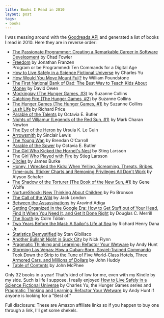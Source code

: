 ```yaml
---
title: Books I Read in 2010
layout: post
tags:
- books
---
```


I was messing around with the [Goodreads API][api] and generated a list of
books I read in 2010.  Here they are in reverse order:

<ul>
<li><a href="http://www.amazon.com/gp/search?keywords=9781934356340&index=books&linkCode=qs&tag=slackorama-20">The Passionate Programmer: Creating a Remarkable Career in Software Development</a> by Chad Fowler </li>
<li><a href="http://www.amazon.com/gp/search?keywords=9780374158460&index=books&linkCode=qs&tag=slackorama-20">Freedom</a> by Jonathan Franzen </li>
Program or be Programmed: Ten Commands for a Digital Age
<li><a href="http://www.amazon.com/gp/search?keywords=9780307379207&index=books&linkCode=qs&tag=slackorama-20">How to Live Safely in a Science Fictional Universe</a> by Charles Yu </li>
<li><a href="http://www.amazon.com/gp/search?keywords=9780759547636&index=books&linkCode=qs&tag=slackorama-20">How Would You Move Mount Fuji?</a> by William Poundstone </li>
<li><a href="http://www.amazon.com/gp/search?keywords=9780743204804&index=books&linkCode=qs&tag=slackorama-20">The First National Bank of Dad: The Best Way to Teach Kids About Money</a> by David Owen </li>
<li><a href="http://www.amazon.com/gp/search?keywords=9780439023511&index=books&linkCode=qs&tag=slackorama-20">Mockingjay (The Hunger Games, #3)</a> by Suzanne Collins </li>
<li><a href="http://www.amazon.com/gp/search?keywords=9780439023498&index=books&linkCode=qs&tag=slackorama-20">Catching Fire (The Hunger Games, #2)</a> by Suzanne Collins </li>
<li><a href="http://www.amazon.com/gp/search?keywords=9780439023481&index=books&linkCode=qs&tag=slackorama-20">The Hunger Games (The Hunger Games, #1)</a> by Suzanne Collins </li>
<li><a href="http://www.amazon.com/gp/search?keywords=9780374299255&index=books&linkCode=qs&tag=slackorama-20">Lush Life</a> by Richard Price </li>
<li><a href="http://www.amazon.com/gp/search?keywords=9780446610384&index=books&linkCode=qs&tag=slackorama-20">Parable of the Talents</a> by Octavia E. Butler </li>
<li><a href="http://www.amazon.com/gp/search?keywords=9780230712584&index=books&linkCode=qs&tag=slackorama-20">Nights of Villjamur (Legends of the Red Sun, #1)</a> by Mark Charan Newton </li>
<li><a href="http://www.amazon.com/gp/search?keywords=9780765346124&index=books&linkCode=qs&tag=slackorama-20">The Eye of the Heron</a> by Ursula K. Le Guin </li>
<li><a href="http://www.amazon.com/gp/search?keywords=9780451526915&index=books&linkCode=qs&tag=slackorama-20">Arrowsmith</a> by Sinclair Lewis </li>
<li><a href="http://www.amazon.com/gp/search?keywords=9780452284845&index=books&linkCode=qs&tag=slackorama-20">The Young Wan</a> by Brendan O'Carroll </li>
<li><a href="http://www.amazon.com/gp/search?keywords=9780446675505&index=books&linkCode=qs&tag=slackorama-20">Parable of the Sower</a> by Octavia E. Butler </li>
<li><a href="http://www.amazon.com/gp/search?keywords=9780307269997&index=books&linkCode=qs&tag=slackorama-20">The Girl Who Kicked the Hornet's Nest</a> by Stieg Larsson </li>
<li><a href="http://www.amazon.com/gp/search?keywords=9780307269980&index=books&linkCode=qs&tag=slackorama-20">The Girl Who Played with Fire</a> by Stieg Larsson </li>
<li><a href="http://www.amazon.com/gp/search?keywords=9781439127957&index=books&linkCode=qs&tag=slackorama-20">Circles</a> by James Burke </li>
<li><a href="http://www.amazon.com/gp/search?keywords=9780470156032&index=books&linkCode=qs&tag=slackorama-20">Honey, I Wrecked the Kids: When Yelling, Screaming, Threats, Bribes, Time-outs, Sticker Charts and Removing Privileges All Don't Work</a> by Alyson Schafer </li>
<li><a href="http://www.amazon.com/gp/search?keywords=9780671540661&index=books&linkCode=qs&tag=slackorama-20">The Shadow of the Torturer (The Book of the New Sun, #1)</a> by Gene Wolfe </li>
<li><a href="http://www.amazon.com/gp/search?keywords=9780446504126&index=books&linkCode=qs&tag=slackorama-20">NurtureShock: New Thinking About Children</a> by Po Bronson </li>
<li><a href="http://www.amazon.com/gp/search?keywords=9780439227148&index=books&linkCode=qs&tag=slackorama-20">The Call of the Wild</a> by Jack London </li>
<li><a href="http://www.amazon.com/gp/search?keywords=9781439152928&index=books&linkCode=qs&tag=slackorama-20">Between the Assassinations</a> by Aravind Adiga </li>
<li><a href="http://www.amazon.com/gp/search?keywords=9780385528177&index=books&linkCode=qs&tag=slackorama-20">Getting Organized in the Google Era: How to Get Stuff out of Your Head, Find It When You Need It, and Get It Done Right</a> by Douglas C. Merrill </li>
<li><a href="http://www.amazon.com/gp/search?keywords=9780140149869&index=books&linkCode=qs&tag=slackorama-20">The South</a> by Colm Tóibín </li>
<li><a href="http://www.amazon.com/gp/search?keywords=9781402179624&index=books&linkCode=qs&tag=slackorama-20">Two Years Before the Mast: A Sailor's Life at Sea</a> by Richard Henry Dana Jr. </li>
<li><a href="http://www.amazon.com/gp/search?keywords=9780071431187&index=books&linkCode=qs&tag=slackorama-20">Statistics Demystified</a> by Stan Gibilisco </li>
<li><a href="http://www.amazon.com/gp/search?keywords=9780393329407&index=books&linkCode=qs&tag=slackorama-20">Another Bullshit Night in Suck City</a> by Nick Flynn </li>
<li><a href="http://www.amazon.com/gp/search?keywords=9781934356050&index=books&linkCode=qs&tag=slackorama-20">Pragmatic Thinking and Learning: Refactor Your Wetware</a> by Andy Hunt </li>
<li><a href="http://www.amazon.com/gp/search?keywords=9780345487452&index=books&linkCode=qs&tag=slackorama-20">Storming Las Vegas: How a Cuban-Born, Soviet-Trained Commando Took Down the Strip to the Tune of Five World-Class Hotels, Three Armored Cars, and Millions of Dollars</a> by John Huddy </li>
<li><a href="http://www.amazon.com/gp/search?keywords=9780374520083&index=books&linkCode=qs&tag=slackorama-20">Table of Contents</a> by John McPhee </li>
</ul>

Only 32 books in a year!  That's kind of low for me, even with my Kindle by my
side.  Such is life I suppose.   I really enjoyed <a
href="http://www.amazon.com/gp/search?keywords=9780307379207&index=books&linkCode=qs&tag=slackorama-20">How
to Live Safely in a Science Fictional Universe</a> by Charles Yu, the
Hunger Games series and
<a
href="http://www.amazon.com/gp/search?keywords=9781934356050&index=books&linkCode=qs&tag=slackorama-20">Pragmatic
Thinking and Learning: Refactor Your Wetware</a> by Andy Hunt if anyone is
looking for a &quot;Best of.&quot;

Full disclosure:  These are Amazon affiliate links so if you happen to buy
one through a link, I'll get some shekels.

[api]: http://www.goodreads.com/api

